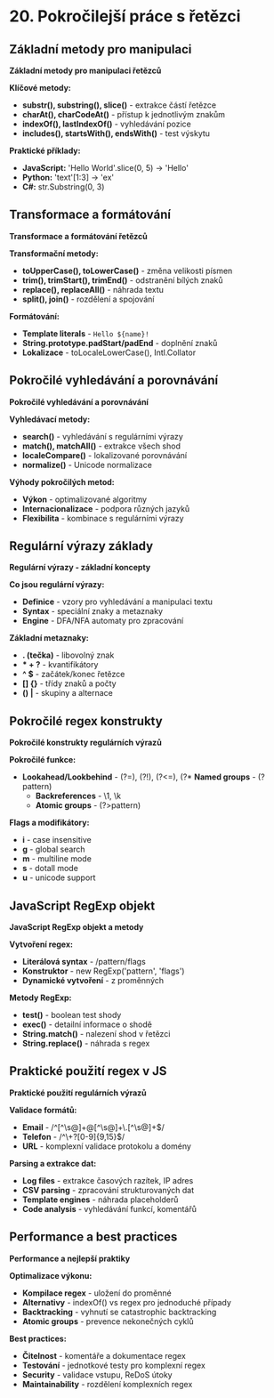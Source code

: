 # 20. Pokročilejší práce s řetězci

## Základní metody pro manipulaci

**Základní metody pro manipulaci řetězců**

**Klíčové metody:**

* **substr(), substring(), slice()** - extrakce částí řetězce
* **charAt(), charCodeAt()** - přístup k jednotlivým znakům
* **indexOf(), lastIndexOf()** - vyhledávání pozice
* **includes(), startsWith(), endsWith()** - test výskytu

**Praktické příklady:**

* **JavaScript:** 'Hello World'.slice(0, 5) → 'Hello'
* **Python:** 'text'[1:3] → 'ex'
* **C#:** str.Substring(0, 3)

## Transformace a formátování

**Transformace a formátování řetězců**

**Transformační metody:**

* **toUpperCase(), toLowerCase()** - změna velikosti písmen
* **trim(), trimStart(), trimEnd()** - odstranění bílých znaků
* **replace(), replaceAll()** - náhrada textu
* **split(), join()** - rozdělení a spojování

**Formátování:**

* **Template literals** - `Hello ${name}!`
* **String.prototype.padStart/padEnd** - doplnění znaků
* **Lokalizace** - toLocaleLowerCase(), Intl.Collator

## Pokročilé vyhledávání a porovnávání

**Pokročilé vyhledávání a porovnávání**

**Vyhledávací metody:**

* **search()** - vyhledávání s regulárními výrazy
* **match(), matchAll()** - extrakce všech shod
* **localeCompare()** - lokalizované porovnávání
* **normalize()** - Unicode normalizace

**Výhody pokročilých metod:**

* **Výkon** - optimalizované algoritmy
* **Internacionalizace** - podpora různých jazyků
* **Flexibilita** - kombinace s regulárními výrazy

## Regulární výrazy základy

**Regulární výrazy - základní koncepty**

**Co jsou regulární výrazy:**

* **Definice** - vzory pro vyhledávání a manipulaci textu
* **Syntax** - speciální znaky a metaznaky
* **Engine** - DFA/NFA automaty pro zpracování

**Základní metaznaky:**

* **. (tečka)** - libovolný znak
* **\* + ?** - kvantifikátory
* **^ $** - začátek/konec řetězce
* **[] {}** - třídy znaků a počty
* **() |** - skupiny a alternace

## Pokročilé regex konstrukty

**Pokročilé konstrukty regulárních výrazů**

**Pokročilé funkce:**

* **Lookahead/Lookbehind** - (?=), (?!), (?<=), (?* **Named groups** - (?pattern)
  * **Backreferences** - \\1, \\k
  * **Atomic groups** - (?>pattern)

**Flags a modifikátory:**

* **i** - case insensitive
* **g** - global search
* **m** - multiline mode
* **s** - dotall mode
* **u** - unicode support

## JavaScript RegExp objekt

**JavaScript RegExp objekt a metody**

**Vytvoření regex:**

* **Literálová syntax** - /pattern/flags
* **Konstruktor** - new RegExp('pattern', 'flags')
* **Dynamické vytvoření** - z proměnných

**Metody RegExp:**

* **test()** - boolean test shody
* **exec()** - detailní informace o shodě
* **String.match()** - nalezení shod v řetězci
* **String.replace()** - náhrada s regex

## Praktické použití regex v JS

**Praktické použití regulárních výrazů**

**Validace formátů:**

* **Email** - /^[^\\s@]+@[^\\s@]+\\.[^\\s@]+$/
* **Telefon** - /^\\+?[0-9]{9,15}$/
* **URL** - komplexní validace protokolu a domény

**Parsing a extrakce dat:**

* **Log files** - extrakce časových razítek, IP adres
* **CSV parsing** - zpracování strukturovaných dat
* **Template engines** - náhrada placeholderů
* **Code analysis** - vyhledávání funkcí, komentářů

## Performance a best practices

**Performance a nejlepší praktiky**

**Optimalizace výkonu:**

* **Kompilace regex** - uložení do proměnné
* **Alternativy** - indexOf() vs regex pro jednoduché případy
* **Backtracking** - vyhnutí se catastrophic backtracking
* **Atomic groups** - prevence nekonečných cyklů

**Best practices:**

* **Čitelnost** - komentáře a dokumentace regex
* **Testování** - jednotkové testy pro komplexní regex
* **Security** - validace vstupu, ReDoS útoky
* **Maintainability** - rozdělení komplexních regex
